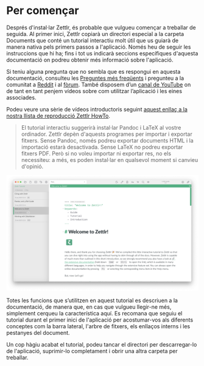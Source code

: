 # Per començar

Després d'instal·lar Zettlr, és probable que vulgueu començar a treballar de seguida. Al primer inici, Zettlr copiarà un directori especial a la carpeta Documents que conté un tutorial interactiu molt útil que us guiarà de manera nativa pels primers passos a l'aplicació. Només heu de seguir les instruccions que hi ha; fins i tot us indicarà seccions específiques d'aquesta documentació on podreu obtenir més informació sobre l'aplicació.

Si teniu alguna pregunta que no sembla que es respongui en aquesta documentació, consulteu les [Preguntes més freqüents](faq.md) i pregunteu a la comunitat a [Reddit](https://www.reddit.com/r/Zettlr/) i al [fòrum](https://forum.zettlr.com/). També disposem d’un [canal de YouTube](https://www.youtube.com/c/Zettlr/) on de tant en tant penjem vídeos sobre com utilitzar l’aplicació i les eines associades.

Podeu veure una sèrie de vídeos introductoris seguint [aquest enllaç a la nostra llista de reproducció Zettlr HowTo](https://www.youtube.com/playlist?list=PL2ydvDwV-1u5ncnkxQWZhbHQdwpY2fx5f).

> El tutorial interactiu suggerirà instal·lar Pandoc i LaTeX al vostre ordinador. Zettlr depèn d'aquests programes per importar i exportar fitxers. Sense Pandoc, només podreu exportar documents HTML i la importació estarà desactivada. Sense LaTeX no podreu exportar fitxers PDF. Però si no voleu importar ni exportar res, no els necessiteu: a més, es poden instal·lar en qualsevol moment si canvieu d'opinió.

![Una captura de l'aplicació al primer inici de macOS](img/first_start.png)

Totes les funcions que s’utilitzen en aquest tutorial es descriuen a la documentació, de manera que, en cas que vulgueu llegir-ne més, simplement cerqueu la característica aquí. Es recomana que seguiu el tutorial durant el primer inici de l'aplicació per acostumar-vos als diferents conceptes com la barra lateral, l'arbre de fitxers, els enllaços interns i les pestanyes del document.

Un cop hàgiu acabat el tutorial, podeu tancar el directori per descarregar-lo de l'aplicació, suprimir-lo completament i obrir una altra carpeta per treballar.